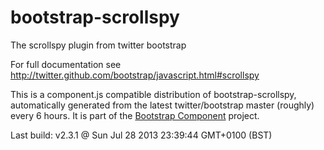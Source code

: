 # bootstrap-scrollspy
The scrollspy plugin from twitter bootstrap

For full documentation see http://twitter.github.com/bootstrap/javascript.html#scrollspy

This is a component.js compatible distribution of bootstrap-scrollspy, automatically generated
from the latest twitter/bootstrap master (roughly) every 6 hours. It is part of the <a href="http://github.com/codemix/bootstrap-component">Bootstrap Component</a>
project.


Last build: v2.3.1 @ Sun Jul 28 2013 23:39:44 GMT+0100 (BST)
